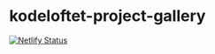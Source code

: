 # kodeloftet-project-gallery

[![Netlify Status](https://api.netlify.com/api/v1/badges/241a5821-087d-40c1-89c3-9e23954e8465/deploy-status)](https://app.netlify.com/sites/kodeloftet-mk-project-gallery/deploys)

[badge]: https://app.netlify.com/sites/kodeloftet-mk-project-gallery/deploys